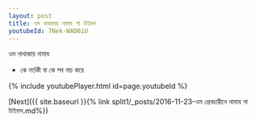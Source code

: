 ```yaml
---
layout: post
title: ওম নাথাকায় নামায গা টাইমস
youtubeId: 7Nek-WAD0iU
---
```

 
 
 ওম নাথাকায় নামায  
 
 -  কে নর্তকী বা কে সব নাচ করে 
 
  
 
  
 
 
 
 
 
 


{% include youtubePlayer.html id=page.youtubeId %}
 
[Next]({{ site.baseurl }}{% link  split1/_posts/2016-11-23-ওম প্রেথচারীনে নামায গা টাইমস.md%})
 
